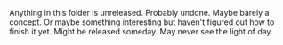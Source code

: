 Anything in this folder is unreleased. Probably undone. Maybe barely a concept. Or maybe something interesting but haven't figured out how to finish it yet. Might be released someday. May never see the light of day.
